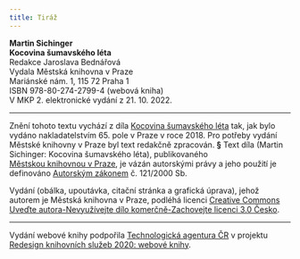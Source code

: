 ```yaml
---
title: Tiráž
---
```


**Martin Sichinger    
Kocovina šumavského léta**  
Redakce Jaroslava Bednářová  
Vydala Městská knihovna v Praze  
Mariánské nám. 1, 115 72 Praha 1  
ISBN 978-80-274-2799-4 (webová kniha)  
V MKP 2. elektronické vydání z 21. 10. 2022.

***

Znění tohoto textu vychází z díla [Kocovina šumavského léta](https://search.mlp.cz/cz/titul/kocovina-sumavskeho-leta/4408365/#/getPodobneTituly=deskriptory-eq:1644-amp:key-eq:4408365) tak, jak bylo vydáno nakladatelstvím 65. pole v Praze v roce 2018. Pro potřeby vydání Městské knihovny v Praze byl text redakčně zpracován.
**§**
Text díla (Martin Sichinger: Kocovina šumavského léta), publikovaného [Městskou knihovnou v Praze](https://www.mlp.cz/cz/), je vázán autorskými právy a jeho použití je definováno [Autorským zákonem](https://www.mkcr.cz/predpisy-zakonu-709.html) č. 121/2000 Sb.

Vydání (obálka, upoutávka, citační stránka a grafická úprava), jehož autorem je Městská knihovna v Praze, podléhá licenci [Creative Commons Uveďte autora-Nevyužívejte dílo komerčně-Zachovejte licenci 3.0 Česko](https://creativecommons.org/licenses/by-nc-sa/3.0/cz/).


***

Vydání webové knihy podpořila [Technologická agentura ČR](https://www.tacr.cz/) v projektu [Redesign knihovních služeb 2020: webové knihy](https://starfos.tacr.cz/cs/project/TL04000391).